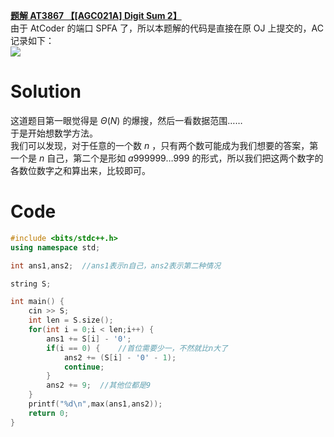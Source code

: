 **[题解 AT3867 【[AGC021A] Digit Sum 2】](https://www.luogu.com.cn/problem/AT3867)**  
由于 AtCoder 的端口 SPFA 了，所以本题解的代码是直接在原 OJ 上提交的，AC记录如下：  
![](https://cdn.luogu.com.cn/upload/image_hosting/8oxtz6v9.png)  
# Solution  
这道题目第一眼觉得是 $\Theta(N)$ 的爆搜，然后一看数据范围……  
于是开始想数学方法。  
我们可以发现，对于任意的一个数 $n$ ，只有两个数可能成为我们想要的答案，第一个是 $n$ 自己，第二个是形如 $a999999\dots999$ 的形式，所以我们把这两个数字的各数位数字之和算出来，比较即可。  

# Code
```cpp
#include <bits/stdc++.h>
using namespace std;

int ans1,ans2;	//ans1表示n自己，ans2表示第二种情况

string S;

int main() {
	cin >> S;
	int len = S.size();
	for(int i = 0;i < len;i++) {
		ans1 += S[i] - '0';
		if(i == 0) {	//首位需要少一，不然就比n大了
			ans2 += (S[i] - '0' - 1);
			continue;
		}
		ans2 += 9;	//其他位都是9
	}
	printf("%d\n",max(ans1,ans2));
	return 0;
}
```